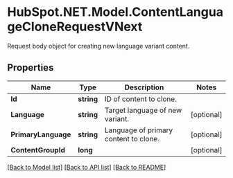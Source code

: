 # HubSpot.NET.Model.ContentLanguageCloneRequestVNext
Request body object for creating new language variant content.

## Properties

Name | Type | Description | Notes
------------ | ------------- | ------------- | -------------
**Id** | **string** | ID of content to clone. | 
**Language** | **string** | Target language of new variant. | [optional] 
**PrimaryLanguage** | **string** | Language of primary content to clone. | [optional] 
**ContentGroupId** | **long** |  | [optional] 

[[Back to Model list]](../README.md#documentation-for-models) [[Back to API list]](../README.md#documentation-for-api-endpoints) [[Back to README]](../README.md)


